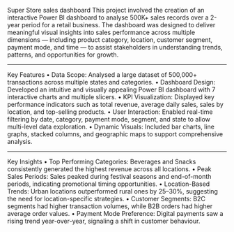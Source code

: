 Super Store sales dashboard
This project involved the creation of an interactive Power BI dashboard to analyse 500K+ sales records over a 2-year period for a retail business. The dashboard was designed to deliver meaningful visual insights into sales performance across multiple dimensions — including product category, location, customer segment, payment mode, and time — to assist stakeholders in understanding trends, patterns, and opportunities for growth.
________________________________________
Key Features
•	Data Scope: Analysed a large dataset of 500,000+ transactions across multiple states and categories.
•	Dashboard Design: Developed an intuitive and visually appealing Power BI dashboard with 7 interactive charts and multiple slicers.
•	KPI Visualization: Displayed key performance indicators such as total revenue, average daily sales, sales by location, and top-selling products.
•	User Interaction: Enabled real-time filtering by date, category, payment mode, segment, and state to allow multi-level data exploration.
•	Dynamic Visuals: Included bar charts, line graphs, stacked columns, and geographic maps to support comprehensive analysis.
________________________________________
Key Insights
•	Top Performing Categories: Beverages and Snacks consistently generated the highest revenue across all locations.
•	Peak Sales Periods: Sales peaked during festival seasons and end-of-month periods, indicating promotional timing opportunities.
•	Location-Based Trends: Urban locations outperformed rural ones by 25–30%, suggesting the need for location-specific strategies.
•	Customer Segments: B2C segments had higher transaction volumes, while B2B orders had higher average order values.
•	Payment Mode Preference: Digital payments saw a rising trend year-over-year, signaling a shift in customer behaviour.
